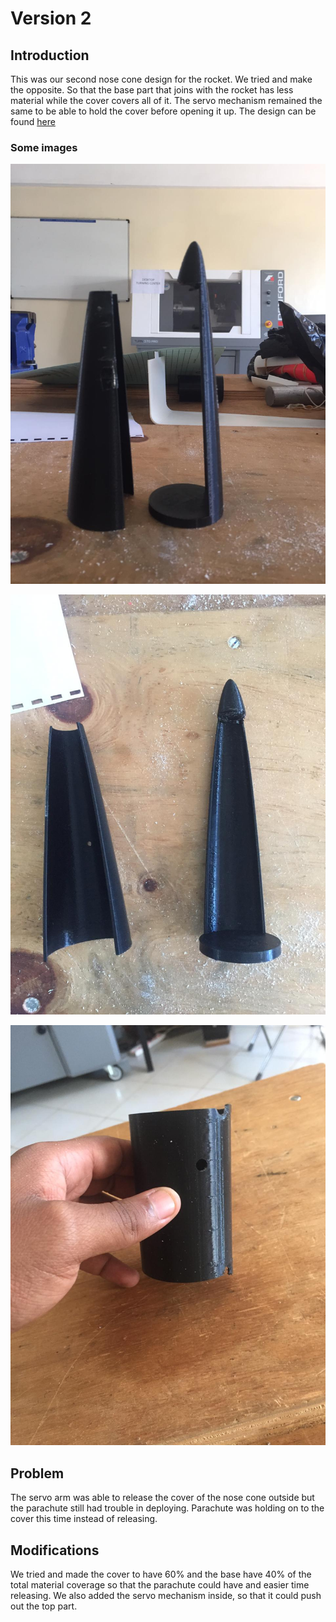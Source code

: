 # Version 2

## Introduction

This was our second nose cone design for the rocket. We tried and make the opposite. So that the base part that joins with the rocket has less material while the cover covers all of it. The servo mechanism remained the same to be able to hold the cover before opening it up. The design can be found [here](https://github.com/nakujaproject/airframev1/tree/cf36e4de9e948d365fbf606aeacae3a5e0503ae5)

### Some images

![Nose cone image v2.1](../parachuteImages/v2.1.jpeg)

![Nose cone image v2.2](../parachuteImages/v2.2.jpeg)

![Nose cone image v2.3](../parachuteImages/v2.3.jpeg)

## Problem

The servo arm was able to release the cover of the nose cone outside but the parachute still had trouble in deploying. Parachute was holding on to the cover this time instead of releasing.

## Modifications

We tried and made the cover to have 60% and the base have 40% of the total material coverage so that the parachute could have and easier time releasing. We also added the servo mechanism inside, so that it could push out the top part.
